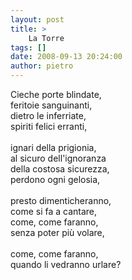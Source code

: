 ```yaml
---
layout: post
title: >
    La Torre
tags: []
date: 2008-09-13 20:24:00
author: pietro
---
```

Cieche porte blindate,<br/>feritoie sanguinanti,<br/>dietro le inferriate,<br/>spiriti felici erranti,<br/><br/>ignari della prigionia,<br/>al sicuro dell'ignoranza<br/>della costosa sicurezza,<br/>perdono ogni gelosia,<br/><br/>presto dimenticheranno,<br/>come si fa a cantare,<br/>come, come faranno,<br/>senza poter più volare,<br/><br/>come, come faranno,<br/>quando li vedranno urlare?
